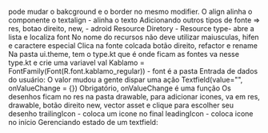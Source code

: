 pode mudar o bakcground e o border no mesmo modifier.
O align alinha o componente
o textalign - alinha o texto 
Adicionando outros tipos de fonte => res, botao direito, new, - adroid Resource Diretory - Resource type- abre a lista e localiza font
No nome do recursos não deve utilizar maiusculas, hifen e caractere especial
Clica na fonte colcada botão direito, refactor e rename
Na pasta ui.theme, tem o type.kt que é onde ficam as fontes
va nesse type.kt e crie uma variavel
val Kablamo = FontFamily(Font(R.font.kablamo_regular)) - font é a pasta
Entrada de dados do usuário:
O valor mudou a gente dispar uma ação 
Textfield(value="", onValueChange = {})
Obrigatório, onValueChange é uma função
Os desenhos ficam no res na pasta drawable, para adicionar icones, va em res, drawable, botão direito new, vector asset e clique para escolher seu desenho 
trailingIcon - coloca um icone no final 
leadingIcon - coloca icone no início
Gerenciando estado de um textfield:

